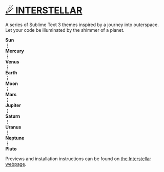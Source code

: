 #  [☄ INTERSTELLAR](http://flovan.me/interstellar)

A series of Sublime Text 3 themes inspired by a journey into outerspace.  
Let your code be illuminated by the shimmer of a planet.

**Sun  
⋮  
Mercury  
⋮  
Venus  
⋮  
Earth  
⋮  
Moon  
⋮  
Mars  
⋮  
Jupiter  
⋮  
Saturn  
⋮  
Uranus  
⋮  
Neptune  
⋮  
Pluto**

Previews and installation instructions can be found on [the Interstellar webpage](http://flovan.me/interstellar).